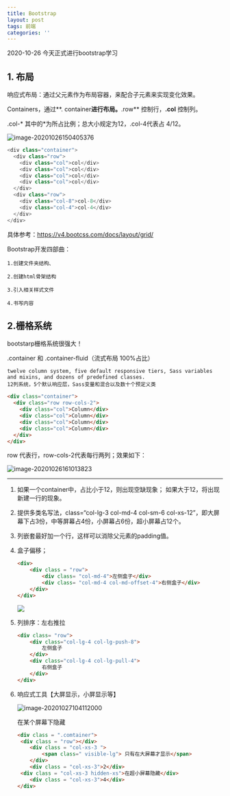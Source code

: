 ```yaml
---
title: Bootstrap
layout: post
tags: 前端
categories: ''
---
```


2020-10-26 今天正式进行bootstrap学习

## 1. 布局

响应式布局：通过父元素作为布局容器，来配合子元素来实现变化效果。

Containers，通过**. container**进行布局。**.row** 控制行，**.col** 控制列。

.col-* 其中的*为所占比例；总大小规定为12，.col-4代表占 4/12。

![image-20201026150405376](C:\Users\zheng\AppData\Roaming\Typora\typora-user-images\image-20201026150405376.png)

```javascript
<div class="container">
  <div class="row">
    <div class="col">col</div>
    <div class="col">col</div>
    <div class="col">col</div>
    <div class="col">col</div>
  </div>
  <div class="row">
    <div class="col-8">col-8</div>
    <div class="col-4">col-4</div>
  </div>
</div>
```

具体参考：https://v4.bootcss.com/docs/layout/grid/

Bootstrap开发四部曲：

```
1.创建文件夹结构、

2.创建html骨架结构

3.引入相关样式文件

4.书写内容
```



## 2.栅格系统

bootstarp栅格系统很强大！

.container 和 .container-fluid（流式布局 100%占比）

```
twelve column system, five default responsive tiers, Sass variables and mixins, and dozens of predefined classes.
12列系统，5个默认响应层，Sass变量和混合以及数十个预定义类
```

```html
<div class="container">
  <div class="row row-cols-2">
    <div class="col">Column</div>
    <div class="col">Column</div>
    <div class="col">Column</div>
    <div class="col">Column</div>
  </div>
</div>
```

row 代表行，row-cols-2代表每行两列；效果如下：

![image-20201026161013823](C:\Users\zheng\AppData\Roaming\Typora\typora-user-images\image-20201026161013823.png)

------

1. 如果一个container中，占比小于12，则出现空缺现象； 如果大于12，将出现新建一行的现象。

2. 提供多类名写法，class=“col-lg-3  col-md-4 col-sm-6 col-xs-12”，即大屏幕下占3份，中等屏幕占4份，小屏幕占6份，超小屏幕占12个。

3. 列嵌套最好加一个行，这样可以消除父元素的padding值。

4. 盒子偏移；

   ```html
   <div>
       <div class = "row">
           <div class= "col-md-4">左侧盒子</div>
           <div class= "col-md-4 col-md-offset-4">右侧盒子</div>
       </div> 
   </div>
   ```

   ![](C:\Users\zheng\AppData\Roaming\Typora\typora-user-images\image-20201027101025412.png)

5. 列排序：左右推拉

   ```html
   <div class= "row">
       <div class="col-lg-4 col-lg-push-8">
           左侧盒子
       </div>    
       <div class="col-lg-4 col-lg-pull-4">
           右侧盒子
       </div>    
   </div>
   ```

6. 响应式工具【大屏显示，小屏显示等】

   ![image-20201027104112000](C:\Users\zheng\AppData\Roaming\Typora\typora-user-images\image-20201027104112000.png)

   在某个屏幕下隐藏

   ```html
   <div class = ".comtainer">
   	<div class = "row"></div>
       <div class = "col-xs-3 ">
           <span class=" visible-lg"> 只有在大屏幕才显示</span>
       </div>
       <div class = "col-xs-3">2</div>
   	<div class = "col-xs-3 hidden-xs">在超小屏幕隐藏</div>
       <div class = "col-xs-3">4</div>
   </div>
   ```

   